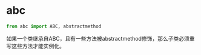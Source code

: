 # abc

```py
from abc import ABC, abstractmethod
```

如果一个类继承自ABC，且有一些方法被abstractmethod修饰，那么子类必须重写这些方法才能实例化。
